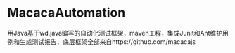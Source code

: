 # MacacaAutomation
用Java基于wd.java编写的自动化测试框架，maven工程，集成Junit和Ant维护用例和生成测试报告，底层框架全部来自https://github.com/macacajs



